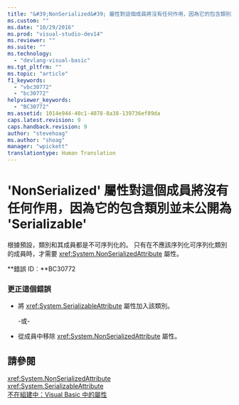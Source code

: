 ```yaml
---
title: "&#39;NonSerialized&#39; 屬性對這個成員將沒有任何作用，因為它的包含類別並未公開為 &#39;Serializable&#39; | Microsoft Docs"
ms.custom: ""
ms.date: "10/29/2016"
ms.prod: "visual-studio-dev14"
ms.reviewer: ""
ms.suite: ""
ms.technology: 
  - "devlang-visual-basic"
ms.tgt_pltfrm: ""
ms.topic: "article"
f1_keywords: 
  - "vbc30772"
  - "bc30772"
helpviewer_keywords: 
  - "BC30772"
ms.assetid: 1014e944-40c1-4078-8a38-139736ef89da
caps.latest.revision: 9
caps.handback.revision: 9
author: "stevehoag"
ms.author: "shoag"
manager: "wpickett"
translationtype: Human Translation
---
```

# &#39;NonSerialized&#39; 屬性對這個成員將沒有任何作用，因為它的包含類別並未公開為 &#39;Serializable&#39;
根據預設，類別和其成員都是不可序列化的。 只有在不應該序列化可序列化類別的成員時，才需要 <xref:System.NonSerializedAttribute> 屬性。  
  
 **錯誤 ID︰**BC30772  
  
### 更正這個錯誤  
  
-   將 <xref:System.SerializableAttribute> 屬性加入該類別。  
  
     \-或\-  
  
-   從成員中移除 <xref:System.NonSerializedAttribute> 屬性。  
  
## 請參閱  
 <xref:System.NonSerializedAttribute>   
 <xref:System.SerializableAttribute>   
 [不在組建中：Visual Basic 中的屬性](http://msdn.microsoft.com/zh-tw/620bfc0e-4582-4c8b-8432-ebc5c3dccc22)